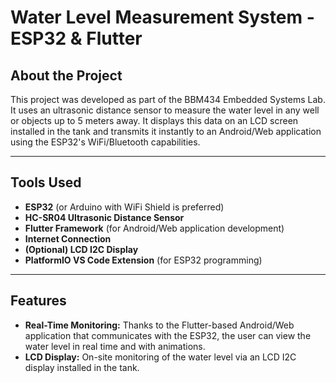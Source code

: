 # Water Level Measurement System - ESP32 & Flutter

## About the Project
This project was developed as part of the BBM434 Embedded Systems Lab. It uses an ultrasonic distance sensor to measure the water level in any well or objects up to 5 meters away. It displays this data on an LCD screen installed in the tank and transmits it instantly to an Android/Web application using the ESP32's WiFi/Bluetooth capabilities.

---

## Tools Used
- **ESP32** (or Arduino with WiFi Shield is preferred)
- **HC-SR04 Ultrasonic Distance Sensor**
- **Flutter Framework** (for Android/Web application development)
- **Internet Connection**
- **(Optional) LCD I2C Display**
- **PlatformIO VS Code Extension** (for ESP32 programming)

---

## Features
- **Real-Time Monitoring:** Thanks to the Flutter-based Android/Web application that communicates with the ESP32, the user can view the water level in real time and with animations.
- **LCD Display:** On-site monitoring of the water level via an LCD I2C display installed in the tank.
